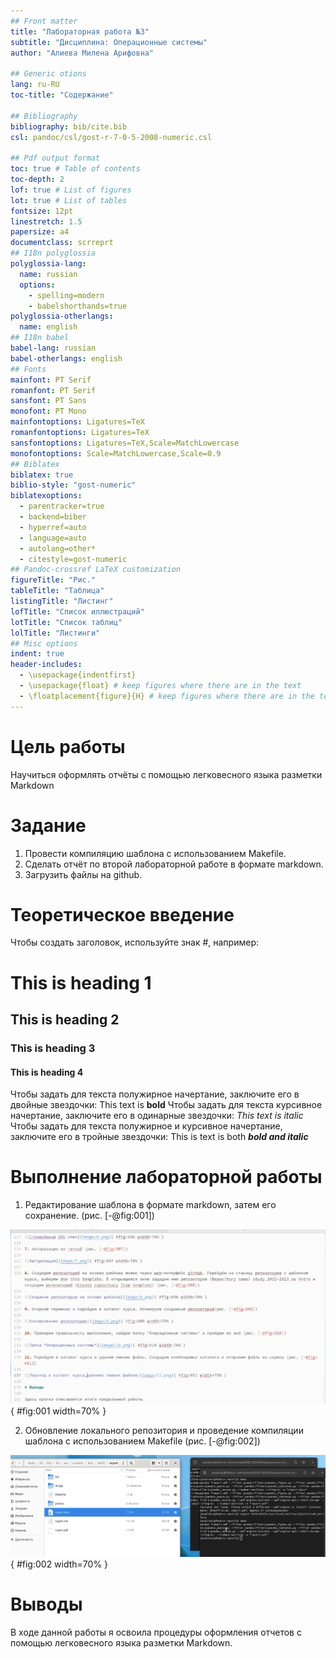 ```yaml
---
## Front matter
title: "Лабораторная работа №3"
subtitle: "Дисциплина: Операционные системы"
author: "Алиева Милена Арифовна"

## Generic otions
lang: ru-RU
toc-title: "Содержание"

## Bibliography
bibliography: bib/cite.bib
csl: pandoc/csl/gost-r-7-0-5-2008-numeric.csl

## Pdf output format
toc: true # Table of contents
toc-depth: 2
lof: true # List of figures
lot: true # List of tables
fontsize: 12pt
linestretch: 1.5
papersize: a4
documentclass: scrreprt
## I18n polyglossia
polyglossia-lang:
  name: russian
  options:
	- spelling=modern
	- babelshorthands=true
polyglossia-otherlangs:
  name: english
## I18n babel
babel-lang: russian
babel-otherlangs: english
## Fonts
mainfont: PT Serif
romanfont: PT Serif
sansfont: PT Sans
monofont: PT Mono
mainfontoptions: Ligatures=TeX
romanfontoptions: Ligatures=TeX
sansfontoptions: Ligatures=TeX,Scale=MatchLowercase
monofontoptions: Scale=MatchLowercase,Scale=0.9
## Biblatex
biblatex: true
biblio-style: "gost-numeric"
biblatexoptions:
  - parentracker=true
  - backend=biber
  - hyperref=auto
  - language=auto
  - autolang=other*
  - citestyle=gost-numeric
## Pandoc-crossref LaTeX customization
figureTitle: "Рис."
tableTitle: "Таблица"
listingTitle: "Листинг"
lofTitle: "Список иллюстраций"
lotTitle: "Список таблиц"
lolTitle: "Листинги"
## Misc options
indent: true
header-includes:
  - \usepackage{indentfirst}
  - \usepackage{float} # keep figures where there are in the text
  - \floatplacement{figure}{H} # keep figures where there are in the text
---
```


# Цель работы

Научиться оформлять отчёты с помощью легковесного языка разметки Markdown

# Задание

1.	Провести компиляцию шаблона с использованием Makefile.
2.	Сделать отчёт по второй лабораторной работе в формате markdown.
3.	Загрузить файлы на github.


# Теоретическое введение

Чтобы создать заголовок, используйте знак #, например:
 # This is heading 1 
## This is heading 2 
### This is heading 3 
#### This is heading 4 
Чтобы задать для текста полужирное начертание, заключите его в двойные звездочки:
 This text is **bold**
Чтобы задать для текста курсивное начертание, заключите его в одинарные звездочки: 
*This text is italic*
Чтобы задать для текста полужирное и курсивное начертание, заключите его в тройные звездочки: 
This is text is both ***bold and italic***


# Выполнение лабораторной работы

1.  Редактирование шаблона в формате markdown, затем его сохранение. (рис. [-@fig:001])

![Редактирование шаблона](image/1.png){ #fig:001 width=70% }

2. Обновление локального репозитория и проведение компиляции шаблона с использованием Makefile (рис. [-@fig:002])

![Компиляция шаблона](image/2.png){ #fig:002 width=70% }

# Выводы

В ходе данной работы я освоила процедуры оформления отчетов с помощью легковесного языка разметки Markdown.


